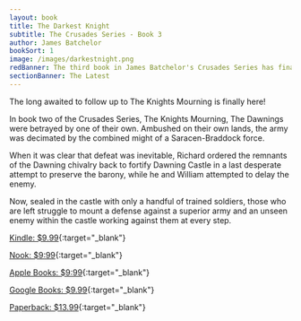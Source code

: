 ```yaml
---
layout: book
title: The Darkest Knight 
subtitle: The Crusades Series - Book 3
author: James Batchelor
bookSort: 1
image: /images/darkestnight.png
redBanner: The third book in James Batchelor's Crusades Series has finally arrived!
sectionBanner: The Latest
---
```

The long awaited to follow up to The Knights Mourning is finally here!

In book two of the Crusades Series, The Knights Mourning, The Dawnings were betrayed by one of their own. Ambushed on their own lands, the army was decimated by the combined might of a Saracen-Braddock force.

When it was clear that defeat was inevitable, Richard ordered the remnants of the Dawning chivalry back to fortify Dawning Castle in a last desperate attempt to preserve the barony, while he and William attempted to delay the enemy.

Now, sealed in the castle with only a handful of trained soldiers, those who are left struggle to mount a defense against a superior army and an unseen enemy within the castle working against them at every step.

<!--more-->

[Kindle: $9.99](https://www.amazon.com/Darkest-Knight-Crusades-Book-ebook/dp/B091HXQWCN/ref=sr_1_1?dchild=1&keywords=the+darkest+knight+by+james+batchelor&qid=1625255949&sr=8-1 "Buy from Amazon"){:target="_blank"}

[Nook: $9:99](https://www.barnesandnoble.com/w/the-darkest-knight-james-batchelor/1139149449?ean=2940162222514 "Buy from Barnes and Noble"){:target="_blank"}

[Apple Books: $9:99](https://books.apple.com/us/book/the-darkest-knight/id1561071692 "Buy from Apple"){:target="_blank"}

[Google Books: $9.99](https://play.google.com/store/books/details/James_Batchelor_The_Darkest_Knight?id=qbYmEAAAQBAJ "Buy from Google Books"){:target="_blank"}

[Paperback: $13.99](https://www.amazon.com/Darkest-Knight-James-Batchelor/dp/0984004459/ref=tmm_pap_swatch_0?_encoding=UTF8&qid=&sr= "Buy from Amazon"){:target="_blank"}

